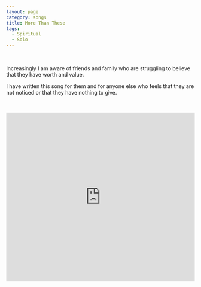 ```yaml
---
layout: page
category: songs
title: More Than These
tags:
  - Spiritual
  - Solo
---
```


&nbsp;

Increasingly I am aware of friends and family who are struggling to believe that they have worth and value.

I have written this song for them and for anyone else who feels that they are not noticed or that they have nothing to give. 


&nbsp;


<iframe width="100%" height="450" scrolling="no" frameborder="no" src="https://w.soundcloud.com/player/?url=https%3A//api.soundcloud.com/tracks/319628964&amp;auto_play=false&amp;hide_related=false&amp;show_comments=true&amp;show_user=true&amp;show_reposts=false&amp;visual=true"></iframe>